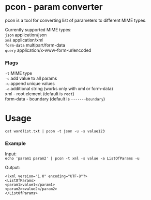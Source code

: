 # pcon - param converter
pcon is a tool for converting list of parameters to different MIME types.

Currently supported MIME types:  
`json`      application/json  
`xml`       application/xml  
`form-data` multipart/form-data  
`query`     application/x-www-form-urlencoded  


### Flags

`-t` MIME type  
`-s` add value to all params  
`-u` append unique values  
`-a` additional string (works only with xml or form-data)  
    xml - root element (default is `root`)  
    form-data - boundary (default is `-------boundary`)  


# Usage
`cat wordlist.txt | pcon -t json -u -s value123`

### Example

Input:  
`echo 'param1 param2' | pcon -t xml -s value -a ListOfParams -u`

Output:  
```
<?xml version="1.0" encoding="UTF-8"?>
<ListOfParams>
<param1>value1</param1>
<param2><value2</param2>
</ListOfParams>
```
